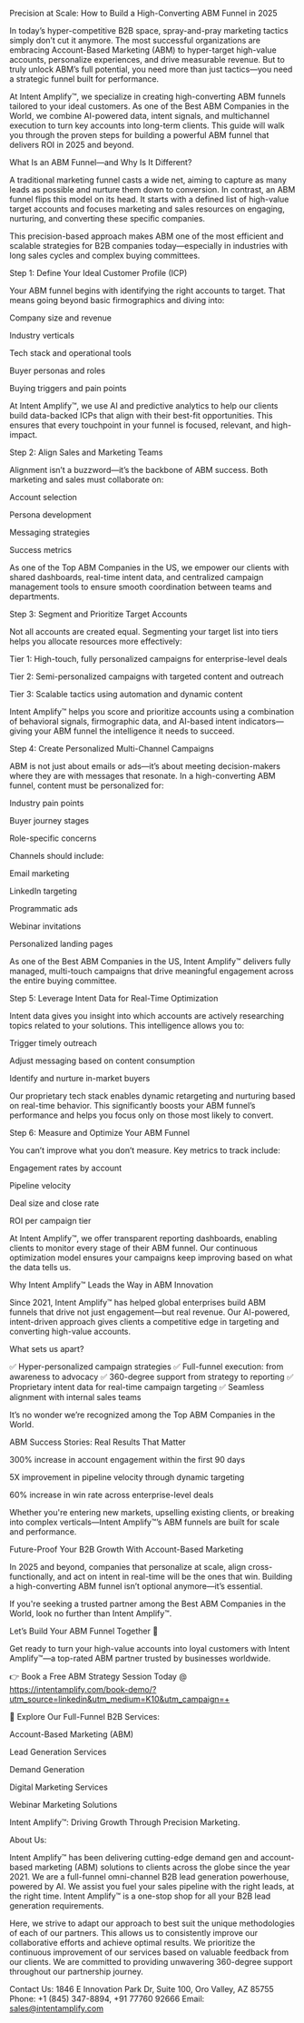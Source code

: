 Precision at Scale: How to Build a High-Converting ABM Funnel in 2025

In today’s hyper-competitive B2B space, spray-and-pray marketing tactics simply don’t cut it anymore. The most successful organizations are embracing Account-Based Marketing (ABM) to hyper-target high-value accounts, personalize experiences, and drive measurable revenue. But to truly unlock ABM’s full potential, you need more than just tactics—you need a strategic funnel built for performance.

At Intent Amplify™, we specialize in creating high-converting ABM funnels tailored to your ideal customers. As one of the Best ABM Companies in the World, we combine AI-powered data, intent signals, and multichannel execution to turn key accounts into long-term clients. This guide will walk you through the proven steps for building a powerful ABM funnel that delivers ROI in 2025 and beyond.

What Is an ABM Funnel—and Why Is It Different?

A traditional marketing funnel casts a wide net, aiming to capture as many leads as possible and nurture them down to conversion. In contrast, an ABM funnel flips this model on its head. It starts with a defined list of high-value target accounts and focuses marketing and sales resources on engaging, nurturing, and converting these specific companies.

This precision-based approach makes ABM one of the most efficient and scalable strategies for B2B companies today—especially in industries with long sales cycles and complex buying committees.

Step 1: Define Your Ideal Customer Profile (ICP)

Your ABM funnel begins with identifying the right accounts to target. That means going beyond basic firmographics and diving into:

Company size and revenue

Industry verticals

Tech stack and operational tools

Buyer personas and roles

Buying triggers and pain points

At Intent Amplify™, we use AI and predictive analytics to help our clients build data-backed ICPs that align with their best-fit opportunities. This ensures that every touchpoint in your funnel is focused, relevant, and high-impact.

Step 2: Align Sales and Marketing Teams

Alignment isn’t a buzzword—it’s the backbone of ABM success. Both marketing and sales must collaborate on:

Account selection

Persona development

Messaging strategies

Success metrics

As one of the Top ABM Companies in the US, we empower our clients with shared dashboards, real-time intent data, and centralized campaign management tools to ensure smooth coordination between teams and departments.

Step 3: Segment and Prioritize Target Accounts

Not all accounts are created equal. Segmenting your target list into tiers helps you allocate resources more effectively:

Tier 1: High-touch, fully personalized campaigns for enterprise-level deals

Tier 2: Semi-personalized campaigns with targeted content and outreach

Tier 3: Scalable tactics using automation and dynamic content

Intent Amplify™ helps you score and prioritize accounts using a combination of behavioral signals, firmographic data, and AI-based intent indicators—giving your ABM funnel the intelligence it needs to succeed.

Step 4: Create Personalized Multi-Channel Campaigns

ABM is not just about emails or ads—it’s about meeting decision-makers where they are with messages that resonate. In a high-converting ABM funnel, content must be personalized for:

Industry pain points

Buyer journey stages

Role-specific concerns

Channels should include:

Email marketing

LinkedIn targeting

Programmatic ads

Webinar invitations

Personalized landing pages

As one of the Best ABM Companies in the US, Intent Amplify™ delivers fully managed, multi-touch campaigns that drive meaningful engagement across the entire buying committee.

Step 5: Leverage Intent Data for Real-Time Optimization

Intent data gives you insight into which accounts are actively researching topics related to your solutions. This intelligence allows you to:

Trigger timely outreach

Adjust messaging based on content consumption

Identify and nurture in-market buyers

Our proprietary tech stack enables dynamic retargeting and nurturing based on real-time behavior. This significantly boosts your ABM funnel’s performance and helps you focus only on those most likely to convert.

Step 6: Measure and Optimize Your ABM Funnel

You can’t improve what you don’t measure. Key metrics to track include:

Engagement rates by account

Pipeline velocity

Deal size and close rate

ROI per campaign tier

At Intent Amplify™, we offer transparent reporting dashboards, enabling clients to monitor every stage of their ABM funnel. Our continuous optimization model ensures your campaigns keep improving based on what the data tells us.

Why Intent Amplify™ Leads the Way in ABM Innovation

Since 2021, Intent Amplify™ has helped global enterprises build ABM funnels that drive not just engagement—but real revenue. Our AI-powered, intent-driven approach gives clients a competitive edge in targeting and converting high-value accounts.

What sets us apart?

✅ Hyper-personalized campaign strategies
✅ Full-funnel execution: from awareness to advocacy
✅ 360-degree support from strategy to reporting
✅ Proprietary intent data for real-time campaign targeting
✅ Seamless alignment with internal sales teams

It’s no wonder we’re recognized among the Top ABM Companies in the World.

ABM Success Stories: Real Results That Matter

300% increase in account engagement within the first 90 days

5X improvement in pipeline velocity through dynamic targeting

60% increase in win rate across enterprise-level deals

Whether you're entering new markets, upselling existing clients, or breaking into complex verticals—Intent Amplify™’s ABM funnels are built for scale and performance.

Future-Proof Your B2B Growth With Account-Based Marketing

In 2025 and beyond, companies that personalize at scale, align cross-functionally, and act on intent in real-time will be the ones that win. Building a high-converting ABM funnel isn’t optional anymore—it’s essential.

If you're seeking a trusted partner among the Best ABM Companies in the World, look no further than Intent Amplify™.

Let’s Build Your ABM Funnel Together 🚀

Get ready to turn your high-value accounts into loyal customers with Intent Amplify™—a top-rated ABM partner trusted by businesses worldwide.

👉 Book a Free ABM Strategy Session Today @ https://intentamplify.com/book-demo/?utm_source=linkedin&utm_medium=K10&utm_campaign=+

🔹 Explore Our Full-Funnel B2B Services:

Account-Based Marketing (ABM)

Lead Generation Services

Demand Generation

Digital Marketing Services

Webinar Marketing Solutions

Intent Amplify™: Driving Growth Through Precision Marketing.

About Us:

Intent Amplify™ has been delivering cutting-edge demand gen and account-based marketing (ABM) solutions to clients across the globe since the year 2021. We are a full-funnel omni-channel B2B lead generation powerhouse, powered by AI. We assist you fuel your sales pipeline with the right leads, at the right time. Intent Amplify™ is a one-stop shop for all your B2B lead generation requirements.

Here, we strive to adapt our approach to best suit the unique methodologies of each of our partners. This allows us to consistently improve our collaborative efforts and achieve optimal results. We prioritize the continuous improvement of our services based on valuable feedback from our clients. We are committed to providing unwavering 360-degree support throughout our partnership journey.

Contact Us:
1846 E Innovation Park Dr,
Suite 100, Oro Valley, AZ 85755
Phone: +1 (845) 347-8894, +91 77760 92666
Email: sales@intentamplify.com
